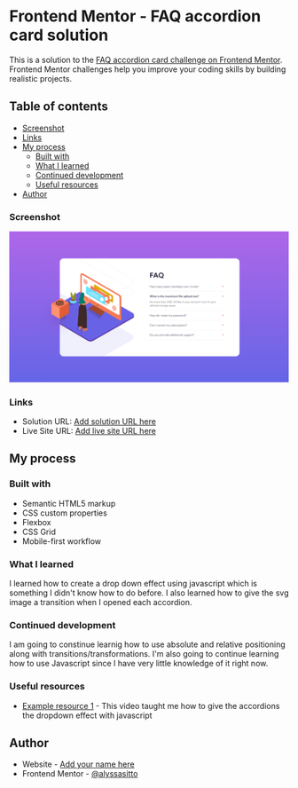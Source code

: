 # Frontend Mentor - FAQ accordion card solution

This is a solution to the [FAQ accordion card challenge on Frontend Mentor](https://www.frontendmentor.io/challenges/faq-accordion-card-XlyjD0Oam). Frontend Mentor challenges help you improve your coding skills by building realistic projects.

## Table of contents

- [Screenshot](#screenshot)
- [Links](#links)
- [My process](#my-process)
  - [Built with](#built-with)
  - [What I learned](#what-i-learned)
  - [Continued development](#continued-development)
  - [Useful resources](#useful-resources)
- [Author](#author)

### Screenshot

![](/images/faq-screenshot.png)

### Links

- Solution URL: [Add solution URL here](https://github.com/alyssasitto/faq-card-project)
- Live Site URL: [Add live site URL here](https://faq-card-822319.netlify.app/)

## My process

### Built with

- Semantic HTML5 markup
- CSS custom properties
- Flexbox
- CSS Grid
- Mobile-first workflow

### What I learned

I learned how to create a drop down effect using javascript which is something I didn't know how to do before. I also learned how to give the svg image a transition when I opened each accordion.

### Continued development

I am going to constinue learnig how to use absolute and relative positioning along with transitions/transformations. I'm also going to continue learning how to use Javascript since I have very little knowledge of it right now.

### Useful resources

- [Example resource 1](https://www.youtube.com/watch?v=4qnWreynXLU&t=353s) - This video taught me how to give the accordions the dropdown effect with javascript

## Author

- Website - [Add your name here](https://faq-card-822319.netlify.app/)
- Frontend Mentor - [@alyssasitto](https://www.frontendmentor.io/profile/alyssasitto)

